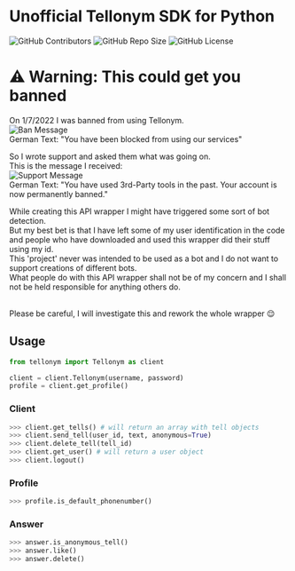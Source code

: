 # Unofficial Tellonym SDK for Python
![GitHub Contributors](https://img.shields.io/github/contributors/logxn/tellonym-python.svg)
![GitHub Repo Size](https://img.shields.io/github/repo-size/logxn/tellonym-python.svg)
![GitHub License](https://img.shields.io/github/license/logxn/tellonym-python.svg)

# ⚠️ Warning: This could get you banned
On 1/7/2022 I was banned from using Tellonym.<br>
![Ban Message](https://i.imgur.com/SaHwaZZ.png)<br>
German Text: "You have been blocked from using our services"<br>

So I wrote support and asked them what was going on.<br>
This is the message I received:<br>
![Support Message](https://i.imgur.com/NzxCj42.png)<br>
German Text: "You have used 3rd-Party tools in the past. Your account is now permanently banned."<br>

While creating this API wrapper I might have triggered some sort of bot detection.<br>
But my best bet is that I have left some of my user identification in the code and people who have downloaded and used this wrapper did their stuff 
using my id.<br>
This 'project' never was intended to be used as a bot and I do not want to support creations of different bots.<br>
What people do with this API wrapper shall not be of my concern and I shall not be held responsible for anything others do.<br><br>

Please be careful, I will investigate this and rework the whole wrapper 😌

## Usage
```python
from tellonym import Tellonym as client

client = client.Tellonym(username, password)
profile = client.get_profile()
```

### Client
```python
>>> client.get_tells() # will return an array with tell objects
>>> client.send_tell(user_id, text, anonymous=True)
>>> client.delete_tell(tell_id)
>>> client.get_user() # will return a user object
>>> client.logout()
```

### Profile
```python
>>> profile.is_default_phonenumber()
```

### Answer
```python
>>> answer.is_anonymous_tell()
>>> answer.like()
>>> answer.delete()
```
